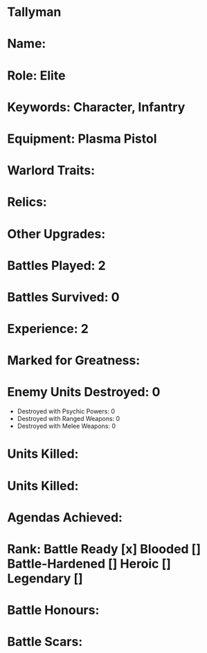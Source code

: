 # Tallyman

# Name: 
# Role: Elite
# Keywords: Character, Infantry
# Equipment: Plasma Pistol
# Warlord Traits:
# Relics:
# Other Upgrades:

# Battles Played: 2
# Battles Survived: 0
# Experience: 2
# Marked for Greatness:
# Enemy Units Destroyed: 0  
  * Destroyed with Psychic Powers: 0 
  * Destroyed with Ranged Weapons: 0 
  * Destroyed with Melee Weapons: 0
# Units Killed: 
# Units Killed: 
# Agendas Achieved:

# Rank: Battle Ready [x] Blooded [] Battle-Hardened [] Heroic [] Legendary []

# Battle Honours: 
# Battle Scars: